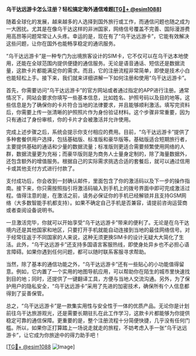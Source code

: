 **乌干达远游卡怎么注册？轻松搞定海外通信难题[[TG💪+ @esim1088](https://t.me/s/esim1088)]**

随着全球化的发展，越来越多的人选择到国外旅行或工作，而通信问题也随之成为一大困扰。尤其是在像乌干达这样的非洲国家，网络信号覆盖不完善、国际漫游费用高昂等问题常常让人头疼。幸运的是，现在有了“乌干达远游卡”，它能有效解决这些问题，让你在国外也能畅享稳定的通讯服务。

“乌干达远游卡”是一种专门为出境旅客设计的SIM卡，它不仅可以在乌干达本地使用，还能在全球范围内提供便捷的通信服务。无论是语音通话、短信还是数据流量，这款卡片都能满足你的需求。而且，它的注册流程非常简单，即使是技术小白也能轻松上手。接下来，我们就来详细讲解一下如何注册和使用“乌干达远游卡”。

首先，你需要访问“乌干达远游卡”的官方网站或者通过指定的APP进行注册。通常情况下，网站会要求你填写一些基本信息，比如姓名、护照号码以及目的地等。这些信息是为了确保你的卡片符合当地的法律要求，并且能够顺利激活。填写完资料后，你需要上传一张清晰的护照照片作为身份验证材料。这个步骤非常重要，因为只有通过了身份审核，你的卡片才会被激活并允许使用。

完成上述步骤之后，系统会提示你支付相应的费用。目前，“乌干达远游卡”提供了多种套餐供用户选择，包括基础版、标准版和豪华版等。基础版适合短期旅行者，主要提供基础的通话和少量的数据流量；标准版则更适合需要频繁使用网络的人群，数据流量更为充裕；而豪华版则是为商务人士量身定制的，除了海量数据外，还包含额外的增值服务。根据自己的实际需求挑选合适的套餐后，就可以通过信用卡或其他支付方式进行付款了。

支付成功后，你会收到一封确认邮件，里面包含了你的激活码以及下一步的操作指南。接下来，你只需按照指引将激活码输入到手机上的拨号界面中即可完成激活过程。值得注意的是，在激活之前，请务必保证你的手机已经解锁并且支持GSM网络（大多数智能手机都支持）。如果不确定自己手机是否兼容，请提前咨询运营商或者查阅设备说明书。

一旦激活完毕，你就可以开始享受“乌干达远游卡”带来的便利了。无论是在乌干达境内还是其他国家和地区，只要打开手机就能自动连接到当地的最佳网络信号。对于经常往返于不同国家的人来说，这种无须更换SIM卡的设计无疑大大简化了生活。此外，“乌干达远游卡”还支持多国语言客服热线，即使身处异乡也不必担心语言障碍。如果你遇到任何问题，都可以随时联系客服寻求帮助。

当然，除了基本的通信功能之外，“乌干达远游卡”还有一些贴心的小功能值得留意。例如，它内置了一个实用的地图导航应用，可以帮助你在陌生的城市里快速找到目的地；同时，还提供了一键翻译工具，方便与当地人交流沟通。另外，为了保护用户的隐私安全，“乌干达远游卡”采用了先进的加密技术，确保所有个人信息都得到了妥善保管。

总之，“乌干达远游卡”是一款集实用性与安全性于一体的优质产品。无论你是计划前往乌干达旅游观光，还是需要长期驻扎在此工作学习，这款卡片都能够为你提供稳定可靠的通信保障。更重要的是，整个注册流程十分简便快捷，几乎没有任何门槛。所以，如果你正打算踏上一场说走就走的旅程，不妨考虑入手一张“乌干达远游卡”，让它成为你旅途中的得力助手吧！

[[TG💪+ @esim1088](https://t.me/s/esim1088) ![Image](https://i.postimg.cc/4NQfJmqS/Snipaste-2025-05-13-00-14-12.png)]